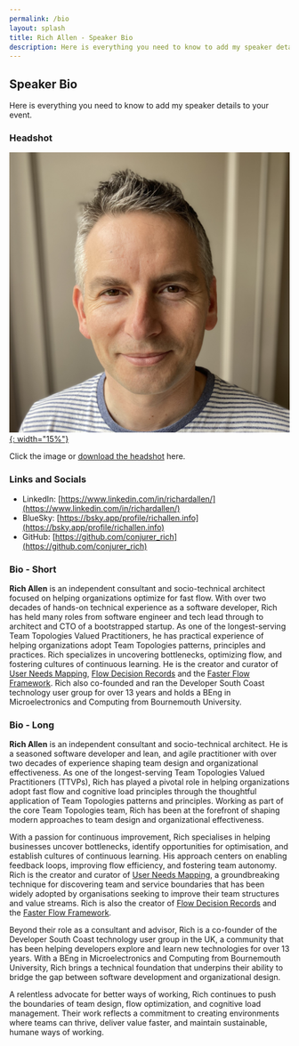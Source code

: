 ```yaml
---
permalink: /bio
layout: splash
title: Rich Allen - Speaker Bio
description: Here is everything you need to know to add my speaker details to your event.
---
```


## Speaker Bio

Here is everything you need to know to add my speaker details to your event.

### Headshot

[![Rich Allen Headshot](/assets/images/richallen.jpeg){: width="15%"}](https://richallen.info/assets/images/richallen.jpeg)

Click the image or [download the headshot](https://richallen.info/assets/images/richallen.jpeg) here.

### Links and Socials

- LinkedIn: [https://www.linkedin.com/in/richardallen/](https://www.linkedin.com/in/richardallen/)
- BlueSky: [https://bsky.app/profile/richallen.info](https://bsky.app/profile/richallen.info)
- GitHub: [https://github.com/conjurer_rich](https://github.com/conjurer_rich)

### Bio - Short

**Rich Allen** is an independent consultant and socio-technical architect focused on helping organizations optimize for fast flow. With over two decades of hands-on technical experience as a software developer, Rich has held many roles from software engineer and tech lead through to architect and CTO of a bootstrapped startup. As one of the longest-serving Team Topologies Valued Practitioners, he has practical experience of helping organizations adopt Team Topologies patterns, principles and practices. Rich specializes in uncovering bottlenecks, optimizing flow, and fostering cultures of continuous learning. He is the creator and curator of [User Needs Mapping](https://userneedsmapping.com), [Flow Decision Records](https://flowdecisionrecords.com) and the [Faster Flow Framework](https://fasterflowframework.com). Rich also co-founded and ran the Developer South Coast technology user group for over 13 years and holds a BEng in Microelectronics and Computing from Bournemouth University.

### Bio - Long

**Rich Allen** is an independent consultant and socio-technical architect. He is a seasoned software developer and lean, and agile practitioner with over two decades of experience shaping team design and organizational effectiveness. As one of the longest-serving Team Topologies Valued Practitioners (TTVPs), Rich has played a pivotal role in helping organizations adopt fast flow and cognitive load principles through the thoughtful application of Team Topologies patterns and principles. Working as part of the core Team Topologies team, Rich has been at the forefront of shaping modern approaches to team design and organizational effectiveness.

With a passion for continuous improvement, Rich specialises in helping businesses uncover bottlenecks, identify opportunities for optimisation, and establish cultures of continuous learning. His approach centers on enabling feedback loops, improving flow efficiency, and fostering team autonomy. Rich is the creator and curator of [User Needs Mapping](https://userneedsmapping.com), a groundbreaking technique for discovering team and service boundaries that has been widely adopted by organisations seeking to improve their team structures and value streams. Rich is also the creator of [Flow Decision Records](https://flowdecisionrecords.com) and the [Faster Flow Framework](https://fasterflowframework.com).  

Beyond their role as a consultant and advisor, Rich is a co-founder of the Developer South Coast technology user group in the UK, a community that has been helping developers explore and learn new technologies for over 13 years. With a BEng in Microelectronics and Computing from Bournemouth University, Rich brings a technical foundation that underpins their ability to bridge the gap between software development and organizational design.

A relentless advocate for better ways of working, Rich continues to push the boundaries of team design, flow optimization, and cognitive load management. Their work reflects a commitment to creating environments where teams can thrive, deliver value faster, and maintain sustainable, humane ways of working.

